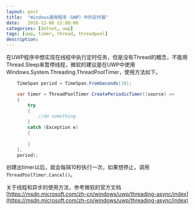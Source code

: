 ```yaml
---
layout: post
title:  "Windows通用程序（UWP）中的定时器"
date:   2016-12-06 12:00:00
categories: [dotnet, uwp]
tags: [uwp, timer, thread, threadpool]
description: 
---
```


<!--more-->

在UWP程序中想实现在线程中执行定时任务，但是没有Thread的概念，不能用Thread.Sleep来暂停线程，微软的建议是在UWP中使用Windows.System.Threading.ThreadPoolTimer，使用方法如下。


```csharp
    TimeSpan period = TimeSpan.FromSeconds(10);

    var timer = ThreadPoolTimer.CreatePeriodicTimer((source) =>
    {
        try
        {
            //do something
        }
        catch (Exception e)
        {
            
        }
    },
    period);
```

创建出timer以后，就会每隔10秒执行一次，如果想停止，调用<code>ThreadPoolTimer.Cancel()</code>。

关于线程和异步的使用方法，参考微软的官方文档[https://msdn.microsoft.com/zh-cn/windows/uwp/threading-async/index](https://msdn.microsoft.com/zh-cn/windows/uwp/threading-async/index)
